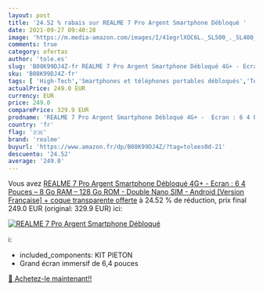 ```yaml
---
layout: post
title: '24.52 % rabais sur REALME 7 Pro Argent Smartphone Débloqué '
date: 2021-09-27 09:40:28
image: 'https://m.media-amazon.com/images/I/41egrlXOC6L._SL500_._SL400_.jpg'
comments: true
category: ofertas
author: 'tole.es'
slug: 'B08K99DJ4Z-fr REALME 7 Pro Argent Smartphone Débloqué 4G+ - Ecran : 6 4...'
sku: 'B08K99DJ4Z-fr'
tags: [ 'High-Tech','Smartphones et téléphones portables débloqués','Téléphones portables et accessoires','realme', ]
actualPrice: 249.0 EUR
currency: EUR
price: 249.0
comparePrice: 329.9 EUR
prodname: 'REALME 7 Pro Argent Smartphone Débloqué 4G+ -  Ecran : 6 4 Pouces – 8 Go RAM – 128 Go ROM - Double Nano SIM - Android  [Version Française] + coque transparente offerte'
country: 'fr'
flag: '🇫🇷'
brand: 'realme'
buyurl: 'https://www.amazon.fr/dp/B08K99DJ4Z/?tag=tolees0d-21'
descuento: '24.52'
average: '249.0'
---
```


Vous avez [REALME 7 Pro Argent Smartphone Débloqué 4G+ -  Ecran : 6 4 Pouces – 8 Go RAM – 128 Go ROM - Double Nano SIM - Android  [Version Française] + coque transparente offerte](https://www.amazon.fr/dp/B08K99DJ4Z/?tag=tolees0d-21)  à  24.52 % de réduction, prix final  249.0 EUR (original: 329.9 EUR) ici:

[![REALME 7 Pro Argent Smartphone Débloqué ](https://m.media-amazon.com/images/I/41egrlXOC6L._SL500_._SL400_.jpg)](https://www.amazon.fr/dp/B08K99DJ4Z/?tag=tolees0d-21)

ℹ️:

- included_components: KIT PIETON
- Grand écran immersif de 6,4 pouces

[🛒 Achetez-le maintenant!!](https://www.amazon.fr/dp/B08K99DJ4Z/?tag=tolees0d-21)
